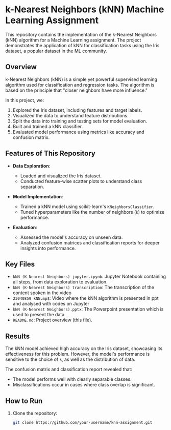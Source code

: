 # k-Nearest Neighbors (kNN) Machine Learning Assignment

This repository contains the implementation of the k-Nearest Neighbors (kNN) algorithm for a Machine Learning assignment. The project demonstrates the application of kNN for classification tasks using the Iris dataset, a popular dataset in the ML community.

## Overview

k-Nearest Neighbors (kNN) is a simple yet powerful supervised learning algorithm used for classification and regression tasks. The algorithm is based on the principle that "closer neighbors have more influence."

In this project, we:

1. Explored the Iris dataset, including features and target labels.
2. Visualized the data to understand feature distributions.
3. Split the data into training and testing sets for model evaluation.
4. Built and trained a kNN classifier.
5. Evaluated model performance using metrics like accuracy and confusion matrix.

## Features of This Repository

- **Data Exploration**:
  - Loaded and visualized the Iris dataset.
  - Conducted feature-wise scatter plots to understand class separation.

- **Model Implementation**:
  - Trained a kNN model using scikit-learn's `KNeighborsClassifier`.
  - Tuned hyperparameters like the number of neighbors (`k`) to optimize performance.

- **Evaluation**:
  - Assessed the model's accuracy on unseen data.
  - Analyzed confusion matrices and classification reports for deeper insights into performance.

## Key Files

- `kNN (K-Nearest Neighbors) jupyter.ipynb`: Jupyter Notebook containing all steps, from data exploration to evaluation.
- `kNN (K-Nearest Neighbors) transcription`: The transcription of the content spoken in the video
- `23040859 kNN.mp$`: Video where the kNN algorithm is presented in ppt and analysed with codes on Jupyter
- `kNN (K-Nearest Neighbors).pptx`: The Powerpoint presentation which is used to present the data
- `README.md`: Project overview (this file).

## Results

The kNN model achieved high accuracy on the Iris dataset, showcasing its effectiveness for this problem. However, the model's performance is sensitive to the choice of `k`, as well as the distribution of data.

The confusion matrix and classification report revealed that:
- The model performs well with clearly separable classes.
- Misclassifications occur in cases where class overlap is significant.

## How to Run

1. Clone the repository:
   ```bash
   git clone https://github.com/your-username/knn-assignment.git
